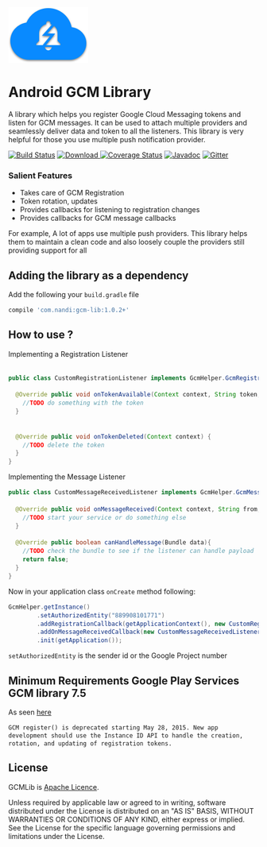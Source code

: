 ![GCM Lib](https://raw.githubusercontent.com/Atrix1987/gcm-android-client/master/gcm_helper_logo.png)
# Android GCM Library
A library which helps you register Google Cloud Messaging tokens and listen for GCM messages. It can be used to attach multiple providers and seamlessly deliver data and token to all the listeners.
This library is very helpful for those you use multiple push notification provider.

[![Build Status](https://travis-ci.org/Atrix1987/gcm-android-client.svg?branch=master)](https://travis-ci.org/Atrix1987/gcm-android-client)  [![Download](https://api.bintray.com/packages/atrix1987/maven/gcm-lib/images/download.svg) ](https://bintray.com/atrix1987/maven/gcm-lib/_latestVersion) [![Coverage Status](https://coveralls.io/repos/github/Atrix1987/gcm-android-client/badge.svg?branch=master)](https://coveralls.io/github/Atrix1987/gcm-android-client?branch=master) [![Javadoc](https://img.shields.io/badge/javadoc-OK-blue.svg)](https://atrix1987.github.io/gcm-lib/javadoc/1.0.1/) [![Gitter](https://badges.gitter.im/Atrix1987/gcm-android-client.svg)](https://gitter.im/Atrix1987/gcm-android-client?utm_source=badge&utm_medium=badge&utm_campaign=pr-badge)

### Salient Features
 * Takes care of GCM Registration
 * Token rotation, updates
 * Provides callbacks for listening to registration changes
 * Provides callbacks for GCM message callbacks

For example, A lot of apps use multiple push providers. This library helps them to maintain a clean code and also loosely couple the providers still providing support for all

## Adding the library as a dependency
Add the following your `build.gradle` file

```groovy
compile 'com.nandi:gcm-lib:1.0.2+'
```

## How to use ?

Implementing a Registration Listener

```java

public class CustomRegistrationListener implements GcmHelper.GcmRegistrationListener{

  @Override public void onTokenAvailable(Context context, String token, boolean updated) {
    //TODO do something with the token
  }


  @Override public void onTokenDeleted(Context context) {
    //TODO delete the token
  }
}
```

Implementing the Message Listener

```java
public class CustomMessageReceivedListener implements GcmHelper.GcmMessageListener {

  @Override public void onMessageReceived(Context context, String from, Bundle data) {
    //TODO start your service or do something else
  }

  @Override public boolean canHandleMessage(Bundle data){
    //TODO check the bundle to see if the listener can handle payload
    return false;
  }
}
```

Now in your application class `onCreate` method following:

```java
GcmHelper.getInstance()
        .setAuthorizedEntity("889908101771")
        .addRegistrationCallback(getApplicationContext(), new CustomRegistrationListener(), true)
        .addOnMessageReceivedCallback(new CustomMessageReceivedListener())
        .init(getApplication());

```

`setAuthorizedEntity` is the sender id or the Google Project number

## Minimum Requirements Google Play Services GCM library 7.5

As seen [here](https://developers.google.com/cloud-messaging/registration)
```
GCM register() is deprecated starting May 28, 2015. New app development should use the Instance ID API to handle the creation, rotation, and updating of registration tokens.
```



## License
GCMLib is [Apache Licence](./LICENSE).

Unless required by applicable law or agreed to in writing, software distributed under the License is distributed on an "AS IS" BASIS, WITHOUT WARRANTIES OR CONDITIONS OF ANY KIND, either express or implied. See the License for the specific language governing permissions and limitations under the License.
